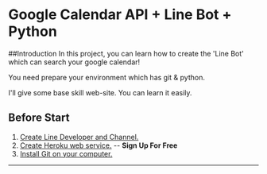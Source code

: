 Google Calendar API + Line Bot + Python
===

##Introduction
In this project, you can learn how to create the 'Line Bot' which can search your google calendar!

You need prepare your environment which has git & python.

I'll give some base skill web-site.
You can learn it easily.


## Before Start 
1. [Create Line Developer and Channel.][1]
2. [Create Heroku web service.][2] -- **Sign Up For Free**
3. [Install Git on your computer.][3]


---
[1]:https://developers.line.biz/en/docs/line-login/getting-started/
[2]:https://dashboard.heroku.com/apps
[3]:https://git-scm.com/book/en/v2/Getting-Started-Installing-Git
